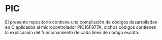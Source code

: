 # PIC
El presente repositorio contiene una compilación de códigos desarrollados en C aplicados al microcontrolador PIC16F877A, dichos códigos contienen la explicación del funcionamiento de cada linea de código escrita.
